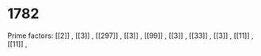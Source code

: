 # 1782

Prime factors: [[2]] , [[3]] , [[297]] , [[3]] , [[99]] , [[3]] , [[33]] , [[3]] , [[11]] , [[11]] , 